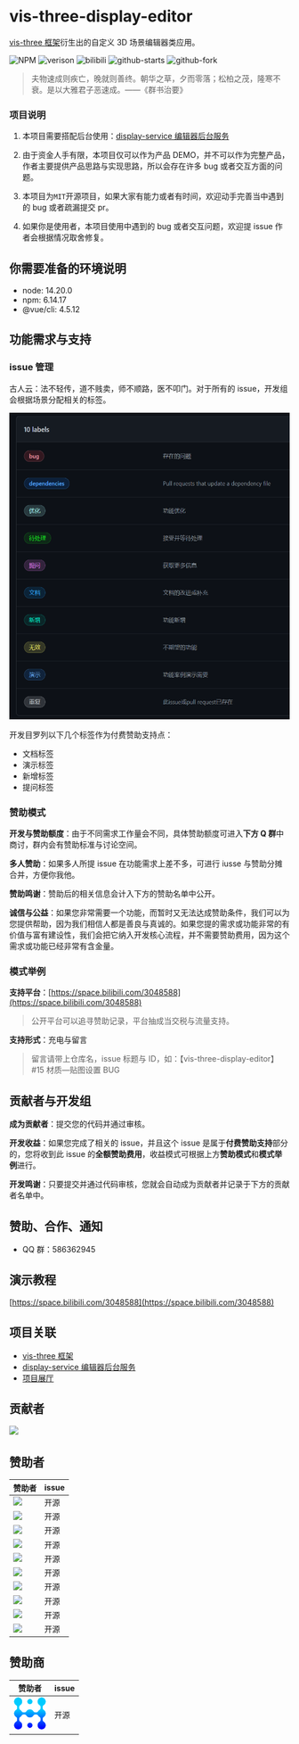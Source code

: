 # vis-three-display-editor

[vis-three 框架](https://github.com/Shiotsukikaedesari/vis-three)衍生出的自定义 3D 场景编辑器类应用。

<p>
  <img alt="NPM" src="https://img.shields.io/badge/license-MIT-blue">
  <img alt="verison" src="https://img.shields.io/badge/version-0.5.0-light">
  <img alt="bilibili" src="https://img.shields.io/badge/dynamic/json?url=https%3A%2F%2Fapi.swo.moe%2Fstats%2Fbilibili%2F3048588&query=count&color=282c34&label=bilibili&labelColor=FE7398&logo=data%3Aimage%2Fpng%3Bbase64%2CiVBORw0KGgoAAAANSUhEUgAAAGAAAABgCAYAAADimHc4AAAD7ElEQVR4nO2dW9WrMBCFK6ESkFAJSKiESqgEHCABCZWAhEpAAhL2ecik5dDc%2FpXLBDLfWnlqy0xmJ5BMQnq5CIIgCIIgCIIgCIIgCEIBAHQAemYfrgCunD6wAKAHsEKxALgx+bCQD8%2FS9tmgVqeDr1lLigDgZvDhXso+K9TyTBQRwRJ8AHjntl0Flh5QRAQK%2FmKxPeayWx2OXpBNBKiHvi34b7T2MC4pAvW6twR%2FRwkRKPizBN8CgEcuESj4Lwm+BwBjahEk+H8EwJRKhOaCDzW8e1JLfkUUH1NgmR3XmHffHR1l+72BSs8d7w8U+JDAnZERQMcV+CtUi7dNqFqibB4J7vtrq7xKCuAasbTMXCL4T+5aVk6+2xHUrWdhruAR6HIJcOeu2UHI8zyAe2ytWfEdWz9PVvQ8YAmIQ5dDAB9LFsMVAv8oMO2zAGrC5WNIarRiAuKR9jYEd9pY08aa6uUzIHGRdkgKd8pY0yc1WjEBAqypDYoAG0QAZkQAZkQAZkQAZk4vANQenjsSzS3I%2FwcSbXU5jQBUkRtdf4Rar90v8kSv3+I3ffCCSpk8I%2Fw+lgDkdI%2Fv2rEp2CaiWm1AsDQLlDAD+dlFXLMeAaCSeLZdaSFE5VUQNot38cKuEeBgAsSuG0flVZBmEanbXfNQAsS0fgBYIn2fIu3%2FBBMHEyBmDXlFfA8IzeHb+Ems4WAChKykrVA9ZfsQTL57jXzRg4A5wC%2FA8N4ADiZAZwm2XjW75Qh2KOTfA0p4kygPw28OJcCVgn3nDnYo2EwEYRgGH0qAMyICMCMCMCMCMCMCMCMCMCMCfP3qwHDOQ4AAUekTk8FaBRihJnZdYbvtCGC7LvmkM63GjVDINPFrQgCq5ETXfmMzI90FXzPvfqt7x4rEu%2FZaEcCUxFvgz2zO+BUn6UkoaEEAsptiMSX5e8FoRYCN7cVgb4Vq7U%2FH50Pq4JNP7Qiw8UFnJwcK+tXy+Wj6PLEvPgHSHv5UgwA1IQIwwyFAyLJin9RoxYgAzAQIkPwNmf26busC+OIx5TDqo5nDT+F%2FSS%2F9CYzwb+No49zNy2evkYv0LywGGAXUvp6eSneycqOic0w20k7CNgKE7jJunSGLACTCxF27ylmQc98T5MQUH49swd+I0HPXslLKnT0N+wnkrTKi9JZL%2FL9i1SorMmdeQ4TQQ7OFMxIMzGD45w8nUL1im7efENZLJpgPSw0pfz0cdt4U3230Td%2FTvx2R6d2FrHhEWLkq5PELOMsRPHCPnAZGv1xJteL7jbJiaW3sB2nDvPC%2FosSYvjRQz4cJ6n7KO3rYQL7M+L6nVtfDVRAEQRAEQRAEQRAEIZ5%2FSAXmdfXaoQsAAAAASUVORK5CYII%3D&cacheSeconds=3600">
  <img alt="github-starts" src="https://img.shields.io/github/stars/Shiotsukikaedesari/three-vis-display-editor?style=social">
  <img alt="github-fork" src="https://img.shields.io/github/forks/Shiotsukikaedesari/three-vis-display-editor?style=social">
</p>

> 夫物速成则疾亡，晚就则善终。朝华之草，夕而零落；松柏之茂，隆寒不衰。是以大雅君子恶速成。——《群书治要》

### 项目说明

1. 本项目需要搭配后台使用：[display-service 编辑器后台服务](https://github.com/Shiotsukikaedesari/display-service)

2. 由于资金人手有限，本项目仅可以作为产品 DEMO，并不可以作为完整产品，作者主要提供产品思路与实现思路，所以会存在许多 bug 或者交互方面的问题。

3. 本项目为`MIT`开源项目，如果大家有能力或者有时间，欢迎动手完善当中遇到的 bug 或者疏漏提交 pr。

4. 如果你是使用者，本项目使用中遇到的 bug 或者交互问题，欢迎提 issue 作者会根据情况取舍修复。

## 你需要准备的环境说明

- node: 14.20.0
- npm: 6.14.17
- @vue/cli: 4.5.12

## 功能需求与支持

### issue 管理

古人云：法不轻传，道不贱卖，师不顺路，医不叩门。对于所有的 issue，开发组会根据场景分配相关的标签。

<img src="/readme/github-label.png" height=550>

开发目罗列以下几个标签作为付费赞助支持点：

- 文档标签
- 演示标签
- 新增标签
- 提问标签

### 赞助模式

**开发与赞助额度**：由于不同需求工作量会不同，具体赞助额度可进入**下方 Q 群**中商讨，群内会有赞助标准与讨论空间。

**多人赞助**：如果多人所提 issue 在功能需求上差不多，可进行 iusse 与赞助分摊合并，方便你我他。

**赞助鸣谢**：赞助后的相关信息会计入下方的赞助名单中公开。

**诚信与公益**：如果您非常需要一个功能，而暂时又无法达成赞助条件，我们可以为您提供帮助，因为我们相信人都是善良与真诚的。如果您提的需求或功能非常的有价值与富有建设性，我们会把它纳入开发核心流程，并不需要赞助费用，因为这个需求或功能已经非常有含金量。

### 模式举例

**支持平台**：[https://space.bilibili.com/3048588](https://space.bilibili.com/3048588)

> 公开平台可以追寻赞助记录，平台抽成当交税与流量支持。

**支持形式**：充电与留言

> 留言请带上仓库名，issue 标题与 ID，如：【vis-three-display-editor】#15 材质—贴图设置 BUG

## 贡献者与开发组

**成为贡献者**：提交您的代码并通过审核。

**开发收益**：如果您完成了相关的 issue，并且这个 issue 是属于**付费赞助支持**部分的，您将收到此 issue 的**全额赞助费用**，收益模式可根据上方**赞助模式**和**模式举例**进行。

**开发鸣谢**：只要提交并通过代码审核，您就会自动成为贡献者并记录于下方的贡献者名单中。

## 赞助、合作、通知

- QQ 群：586362945

## 演示教程

[https://space.bilibili.com/3048588](https://space.bilibili.com/3048588)

## 项目关联

- [vis-three 框架](https://github.com/Shiotsukikaedesari/vis-three)
- [display-service 编辑器后台服务](https://github.com/Shiotsukikaedesari/display-service)
- [项目展厅](https://github.com/Shiotsukikaedesari/vis-three-exhibition-hall)

## 贡献者

<a href="https://github.com/Shiotsukikaedesari/three-vis-display-editor/graphs/contributors">
  <img src="https://contrib.rocks/image?repo=Shiotsukikaedesari/three-vis-display-editor" />
</a>

## 赞助者

| 赞助者                                                                                                                                                         | issue |
| -------------------------------------------------------------------------------------------------------------------------------------------------------------- | :---- |
| <a href="https://space.bilibili.com/581519199"><img src="https://i0.hdslb.com/bfs/face/61b6e85db9f26e305283e32d5be7a43a0a3319b9.jpg@60w_60h_1c_1s.webp" /></a> | 开源  |
| <a href="https://space.bilibili.com/355100720"><img src="https://i0.hdslb.com/bfs/face/member/noface.jpg@60w_60h_1c_1s.webp" /></a>                            | 开源  |
| <a href="https://space.bilibili.com/9056896"><img src="https://i1.hdslb.com/bfs/face/1e250d4d02d7bca230cbcde99be3f4a5dbb9b3ee.jpg@60w_60h_1c_1s.webp" /></a>   | 开源  |
| <a href="https://space.bilibili.com/138522983"><img src="https://i2.hdslb.com/bfs/face/8e92bcd280d12de7025a023548fc1636753dcb6e.jpg@60w_60h_1c_1s.webp" /></a> | 开源  |
| <a href="https://space.bilibili.com/318870619"><img src="https://i1.hdslb.com/bfs/face/5820ce47b61cc7f1ea4e383139b9030a98d81dc6.jpg@60w_60h_1c_1s.webp" /></a> | 开源  |
| <a href="https://space.bilibili.com/13654749"><img src="https://i1.hdslb.com/bfs/face/124dc5322efe5644366622c25e3a02f2c07ea499.jpg@60w_60h_1c_1s.webp" /></a>  | 开源  |
| <a href="https://space.bilibili.com/7311750"><img src="https://i0.hdslb.com/bfs/face/94ad232ecb3b09b4c39ccad1fe5d1d7c613035e8.jpg@60w_60h_1c_1s.webp" /></a>   | 开源  |
| <a href="https://space.bilibili.com/281443965/"><img src="https://i0.hdslb.com/bfs/face/member/noface.jpg@60w_60h_1c_1s.webp" /></a>                           | 开源  |
| <a href="https://space.bilibili.com/17754951/"><img src="https://i0.hdslb.com/bfs/face/17b0b31276688459ca282b9715fd9e14a1106dc5.jpg@60w_60h_1c_1s.webp" /></a> | 开源  |
| <a href="https://space.bilibili.com/74065255/"><img src="https://i1.hdslb.com/bfs/face/68f94c9679b4c493f9299969b7ea96026791ca1d.jpg@60w_60h_1c_1s.webp" /></a> | 开源  |

## 赞助商

| 赞助者                                                                                                           | issue |
| ---------------------------------------------------------------------------------------------------------------- | :---- |
| <a href="https://www.fanvfx.com.cn/#/"><img src="/readme/sponser/huanjie.png" width="60px" height="60px"  /></a> | 开源  |
